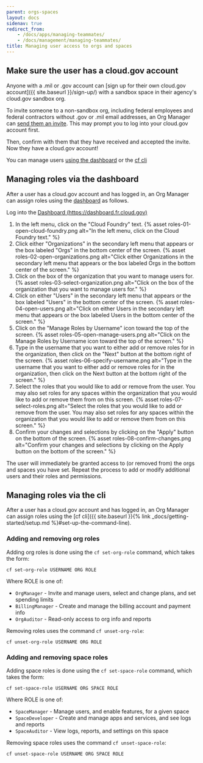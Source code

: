 ```yaml
---
parent: orgs-spaces
layout: docs
sidenav: true
redirect_from: 
    - /docs/apps/managing-teammates/
    - /docs/management/managing-teammates/
title: Managing user access to orgs and spaces
---
```


## Make sure the user has a cloud.gov account

Anyone with a .mil or .gov account can [sign up for their own cloud.gov account]({{ site.baseurl }}/sign-up/) with a sandbox space in their agency's cloud.gov sandbox org.

To invite someone to a non-sandbox org, including federal employees and federal contractors without .gov or .mil email addresses, an Org Manager can [send them an invite](https://account.fr.cloud.gov/invite). This may prompt you to log into your cloud.gov account first.

Then, confirm with them that they have received and accepted the invite. Now they have a cloud.gov account!

You can manage users [using the dashboard](#managing-roles-via-the-dashboard) or the [cf cli](#managing-roles-via-the-cli)

## Managing roles via the dashboard

After a user has a cloud.gov account and has logged in, an Org Manager can assign roles using the [dashboard](https://dashboard.fr.cloud.gov/) as follows.

Log into the [Dashboard (https://dashboard.fr.cloud.gov)](https://dashboard.fr.cloud.gov)

1. In the left menu, click on the "Cloud Foundry" text.
{% asset roles-01-open-cloud-foundry.png alt="In the left menu, click on the Cloud Foundry text." %}
1. Click either "Organizations" in the secondary left menu that appears or the box labeled "Orgs" in the bottom center of the screen.
{% asset roles-02-open-organizations.png alt="Click either Organizations in the secondary left menu that appears or the box labeled Orgs in the bottom center of the screen." %}
1. Click on the box of the organization that you want to manage users for.
{% asset roles-03-select-organization.png alt="Click on the box of the organization that you want to manage users for." %}
1. Click on either "Users" in the secondary left menu that appears or the box labeled "Users" in the bottom center of the screen.
{% asset roles-04-open-users.png alt="Click on either Users in the secondary left menu that appears or the box labeled Users in the bottom center of the screen." %}
1. Click on the "Manage Roles by Username" icon toward the top of the screen.
{% asset roles-05-open-manage-users.png alt="Click on the Manage Roles by Username icon toward the top of the screen." %}
1. Type in the username that you want to either add or remove roles for in the organization, then click on the "Next" button at the bottom right of the screen.
{% asset roles-06-specify-username.png alt="Type in the username that you want to either add or remove roles for in the organization, then click on the Next button at the bottom right of the screen." %}
1. Select the roles that you would like to add or remove from the user.  You may also set roles for any spaces within the organization that you would like to add or remove them from on this screen.
{% asset roles-07-select-roles.png alt="Select the roles that you would like to add or remove from the user.  You may also set roles for any spaces within the organization that you would like to add or remove them from on this screen." %}
1. Confirm your changes and selections by clicking on the "Apply" button on the bottom of the screen.
{% asset roles-08-confirm-changes.png alt="Confirm your changes and selections by clicking on the Apply button on the bottom of the screen." %}

The user will immediately be granted access to (or removed from) the orgs and spaces you have set. Repeat the process to add or modify additional users and their roles and permissions.

## Managing roles via the cli

After a user has a cloud.gov account and has logged in, an Org Manager can assign roles using the [cf cli]({{ site.baseurl }}{% link _docs/getting-started/setup.md %}#set-up-the-command-line).

### Adding and removing org roles

Adding org roles is done using the `cf set-org-role` command, which takes the form:

```
cf set-org-role USERNAME ORG ROLE
```

Where ROLE is one of:
  - `OrgManager` - Invite and manage users, select and change plans, and set spending limits
  - `BillingManager` - Create and manage the billing account and payment info
  - `OrgAuditor` - Read-only access to org info and reports

Removing roles uses the command `cf unset-org-role`:

```
cf unset-org-role USERNAME ORG ROLE
```

### Adding and removing space roles

Adding space roles is done using the `cf set-space-role` command, which takes the form:

```
cf set-space-role USERNAME ORG SPACE ROLE
```

Where ROLE is one of:
  - `SpaceManager` - Manage users, and enable features, for a given space
  - `SpaceDeveloper` - Create and manage apps and services, and see logs and reports
  - `SpaceAuditor` - View logs, reports, and settings on this space

Removing space roles uses the command `cf unset-space-role`:

```
cf unset-space-role USERNAME ORG SPACE ROLE
```
